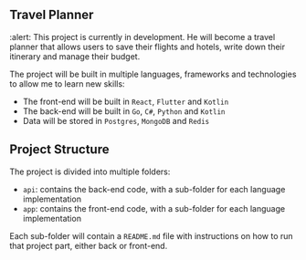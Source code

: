 ## Travel Planner

:alert: This project is currently in development. 
He will become a travel planner that allows users to save their flights and hotels, write down their itinerary and manage their budget.

The project will be built in multiple languages, frameworks and technologies to allow me to learn new skills:
- The front-end will be built in `React`, `Flutter` and `Kotlin`
- The back-end will be built in `Go`, `C#`, `Python` and `Kotlin`
- Data will be stored in `Postgres`, `MongoDB` and `Redis`

## Project Structure

The project is divided into multiple folders:
- `api`: contains the back-end code, with a sub-folder for each language implementation
- `app`: contains the front-end code, with a sub-folder for each language implementation

Each sub-folder will contain a `README.md` file with instructions on how to run that project part, either back or front-end.

